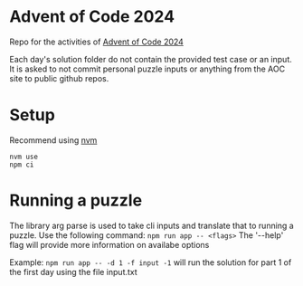# Advent of Code 2024
Repo for the activities of [Advent of Code 2024](https://adventofcode.com/2024)

Each day's solution folder do not contain the provided test case or an input. It is asked to not commit personal puzzle inputs or anything from the AOC site to public github repos. 

# Setup

Recommend using [nvm](https://github.com/nvm-sh/nvm)

```
nvm use
npm ci
``` 

# Running a puzzle

The library arg parse is used to take cli inputs and translate that to running a puzzle. Use the following command:
`npm run app -- <flags>`
The '--help' flag will provide more information on availabe options

Example: `npm run app -- -d 1 -f input -1` will run the solution for part 1 of the first day using the file input.txt
